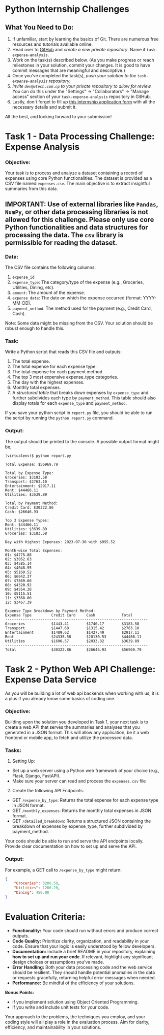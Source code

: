 # Python Internship Challenges
  
  
## What You Need to Do:
1. If unfamiliar, start by learning the basics of Git. There are numerous free resources and tutorials available online.
2. Head over to [GitHub](https://github.com/) and *create a new private repository*. Name it `task-expense-analysis`.
3. Work on the task(s) described below. (As you make progress or reach milestones in your solution, commit your changes. It is good to have commit messages that are meaningful and descriptive.)
4. Once you've completed the task(s), *push your solution to the `task-expense-analysis` repository.*
5. *Invite `dev@wtech.com.np` to your private repository to allow for review.* You can do this under the "Settings" -> "Collaborators" -> "Manage access" section of your `task-expense-analysis` repository in GitHub.
6. Lastly, don't forget to fill up [this internship application form](https://forms.gle/D6KsLwmUkvokyjoK6) with all the necessary details and submit it.

All the best, and looking forward to your submission!
  
  
# Task 1 - Data Processing Challenge: Expense Analysis

### **Objective:**
Your task is to process and analyze a dataset containing a record of expenses using core Python functionalities. The dataset is provided as a CSV file named `expenses.csv`. The main objective is to extract insightful summaries from this data.

## IMPORTANT: Use of external libraries like `Pandas`, `NumPy`, or other data processing libraries is not allowed for this challenge. Please only use core Python functionalities and data structures for processing the data. The `csv` library is permissible for reading the dataset.


### **Data:**
The CSV file contains the following columns:
1. `expense_id`
2. `expense_type`: The category/type of the expense (e.g., Groceries, Utilities, Dining, etc).
3. `amount`: The amount of the expense.
4. `expense_date`: The date on which the expense occurred (format: YYYY-MM-DD). 
5. `payment_method`: The method used for the payment (e.g., Credit Card, Cash).

Note: Some data might be missing from the CSV. Your solution should be robust enough to handle this.

### **Task:**
Write a Python script that reads this CSV file and outputs:

1. The total expense.
2. The total expense for each expense type.
3. The total expense for each payment method.
4. The top 3 most expensive expense_type categories.
5. The day with the highest expenses.
6. Monthly total expenses.
7. A *structured table* that breaks down expenses by `expense_type` and further subdivides each type by `payment_method`. This table should also display totals for each `expense_type` and `payment_method`.

If you save your python script in `report.py` file, you should be able to run the script by running the `python report.py` command.

### **Output:**
The output should be printed to the console. A possible output format might be,

```
(virtualenv)$ python report.py

Total Expense: $56969.79

Total by Expense Type:
Groceries: $3183.58
Transport: $2763.10
Entertainment: $2917.11
Rent: $44466.11
Utilities: $3639.89

Total by Payment Method:
Credit Card: $30322.86
Cash: $26646.93

Top 3 Expense Types:
Rent: $44466.11
Utilities: $3639.89
Groceries: $3183.58

Day with Highest Expenses: 2023-07-30 with $995.52

Month-wise Total Expenses:
01: $4775.88
02: $3052.63
03: $4585.14
04: $4048.55
05: $5169.52
06: $6642.37
07: $7869.60
08: $4320.92
09: $4554.28
10: $5115.51
11: $3368.00
12: $3467.39

Expense Type Breakdown by Payment Method:
Expense Type         Credit Card     Cash            Total          
-----------------------------------------------------------------
Groceries            $1443.41        $1740.17        $3183.58       
Transport            $1447.68        $1315.42        $2763.10       
Entertainment        $1489.62        $1427.49        $2917.11       
Rent                 $24335.58       $20130.53       $44466.11      
Utilities            $1606.57        $2033.32        $3639.89       
-----------------------------------------------------------------
Total                $30322.86       $26646.93       $56969.79
```
  
  
# Task 2 - Python Web API Challenge: Expense Data Service

As you will be building a lot of web api backends when working with us, it is a plus if you already know some basics of coding one.

### **Objective:**
Building upon the solution you developed in Task 1, your next task is to create a web API that serves the summaries and analyses that you generated in a JSON format. This will allow any application, be it a web frontend or mobile app, to fetch and utilize the processed data.

### **Tasks:**
1. Setting Up:
- Set up a web server using a Python web framework of your choice (e.g., Flask, Django, FastAPI).
- Make sure your server can read and process the `expenses.csv` file

2. Create the following API Endpoints:
- GET `/expense_by_type`: Returns the total expense for each expense type in JSON format.
- GET `/monthly_expenses`: Returns the monthly total expenses in JSON format.
- GET `/detailed_breakdown`: Returns a structured JSON containing the breakdown of expenses by expense_type, further subdivided by payment_method.

Your code should be able to run and serve the API endpoints locally. Provide clear documentation on how to set up and serve the API.

### **Output:**
For example, a GET call to `/expense_by_type` might return:

```json
{
    "Groceries": 3200.50,
    "Utilities": 1200.20,
    "Dining": 450.00
}
```
  
  
# Evaluation Criteria:

- **Functionality:** Your code should run without errors and produce correct outputs.
- **Code Quality:** Prioritize clarity, organization, and readability in your code. Ensure that your logic is easily understood by fellow developers.
- **Documentation:** Include a brief README in your repository, explaining **how to set up and run your code**. If relevant, highlight any significant design choices or assumptions you've made.
- **Error Handling:** Both your data processing code and the web service should be resilient. They should handle potential anomalies in the data or requests gracefully, returning helpful error messages when needed.
- **Performance:** Be mindful of the efficiency of your solutions.

**Bonus Points:**
- if you implement solution using Object Oriented Programming.
- if you write and include unit tests for your code.

Your approach to the problems, the techniques you employ, and your coding style will all play a role in the evaluation process. Aim for clarity, efficiency, and maintainability in your solutions.

